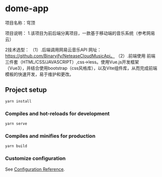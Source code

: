 # dome-app
项目名称：穹顶

项目说明：
1.该项目为前后端分离项目，一款基于移动端的音乐系统（参考网易云）

2技术选型：
（1）.后端调用网易云音乐API 网址：https://github.com/Binaryify/NeteaseCloudMusicApi。
（2）.前端使用 前端三件套（HTML/CSS/JAVASCRIPT）,css->less。使用Vue.js开发框架（Vue3），并结合使用bootstrap（css风格库），以及Vite组件库，从而完成前端模板的快速开发，易于维护和更改。
## Project setup
```
yarn install
```

### Compiles and hot-reloads for development
```
yarn serve
```

### Compiles and minifies for production
```
yarn build
```

### Customize configuration
See [Configuration Reference](https://cli.vuejs.org/config/).
